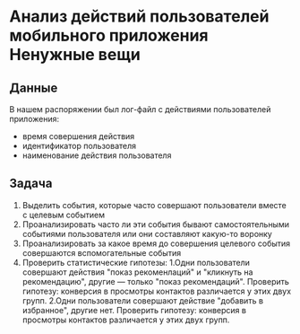 # Анализ действий пользователей мобильного приложения Ненужные вещи
## Данные
В нашем распоряжении был лог-файл с действиями пользователей приложения:
- время совершения действия
- идентификатор пользователя
- наименование действия пользователя
## Задача
1. Выделить события, которые часто совершают пользователи вместе с целевым событием
2. Проанализировать часто ли эти события бывают самостоятельными событиями пользователя или они составляют какую-то воронку
3. Проанализировать за какое время до совершения целевого события совершаются вспомогательные события
4. Проверить статистические гипотезы:
	1.Одни пользователи совершают действия "показ рекоменлаций" и "кликнуть на рекомендацию", другие — только "показ рекомендаций". Проверить гипотезу: конверсия в просмотры контактов различается у этих двух групп.
	2.Одни пользователи совершают действие "добавить в избранное", другие нет. Проверить гипотезу: конверсия в просмотры контактов различается у этих двух групп.